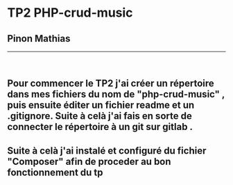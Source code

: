 # TP2 PHP-crud-music  

## Pinon Mathias 
----------
<br>

## Pour commencer le TP2 j'ai créer un répertoire dans mes fichiers du nom de "php-crud-music" , puis ensuite éditer un fichier readme et un .gitignore. Suite à celà j'ai fais en sorte de connecter le répertoire à un git sur gitlab .

## Suite à celà j'ai instalé et configuré du fichier "Composer" afin de proceder au bon fonctionnement du tp  